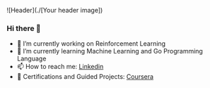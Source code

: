 ![Header](./[Your header image])
### Hi there 👋

- 🔭 I’m currently working on Reinforcement Learning
- 🌱 I’m currently learning Machine Learning and Go Programming Language
- 📫 How to reach me: [Linkedin](https://www.linkedin.com/in/rxhulshxrmx/)
- 🔭 Certifications and Guided Projects: [Coursera](https://www.coursera.org/learner/rxhulshxrmx)

